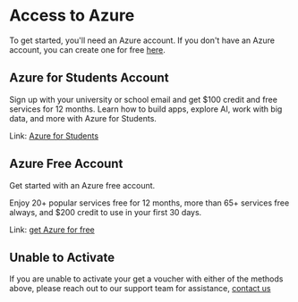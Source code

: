 # Access to Azure

To get started, you'll need an Azure account. If you don't have an Azure account, you can create one for free [here](https://azure.microsoft.com/en-us/free/).

## Azure for Students Account

Sign up with your university or school email and get $100 credit and free services for 12 months. Learn how to build apps, explore AI, work with big data, and more with Azure for Students.

Link: [Azure for Students](https://azure.microsoft.com/en-us/free/students)

## Azure Free Account

Get started with an Azure free account.

Enjoy 20+ popular services free for 12 months, more than 65+ services free always, and $200 credit to use in your first 30 days.

Link: [get Azure for free](https://azure.microsoft.com/en-us/free/)


## Unable to Activate

If you are unable to activate your get a voucher with either of the methods above, please reach out to our support team for assistance, [contact us](mailto:ainsi-hack-together@service.microsoft.com)